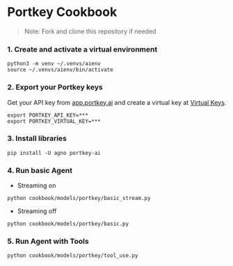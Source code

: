 # Portkey Cookbook

> Note: Fork and clone this repository if needed

### 1. Create and activate a virtual environment

```shell
python3 -m venv ~/.venvs/aienv
source ~/.venvs/aienv/bin/activate
```

### 2. Export your Portkey keys

Get your API key from [app.portkey.ai](https://app.portkey.ai) and create a virtual key at [Virtual Keys](https://app.portkey.ai/virtual-keys).

```shell
export PORTKEY_API_KEY=***
export PORTKEY_VIRTUAL_KEY=***
```

### 3. Install libraries

```shell
pip install -U agno portkey-ai
```

### 4. Run basic Agent

- Streaming on

```shell
python cookbook/models/portkey/basic_stream.py
```

- Streaming off

```shell
python cookbook/models/portkey/basic.py
```

### 5. Run Agent with Tools

```shell
python cookbook/models/portkey/tool_use.py
```